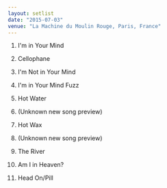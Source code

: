 ```yaml
---
layout: setlist
date: "2015-07-03"
venue: "La Machine du Moulin Rouge, Paris, France"
---
```


 1. I'm in Your Mind

 2. Cellophane

 3. I'm Not in Your Mind

 4. I'm in Your Mind Fuzz

 5. Hot Water

 6. (Unknown new song preview)

 7. Hot Wax

 8. (Unknown new song preview)

 9. The River

10. Am I in Heaven?

11. Head On/Pill



